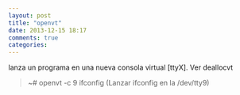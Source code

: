 ```yaml
---
layout: post
title: "openvt"
date: 2013-12-15 18:17
comments: true
categories: 
---
```

lanza un programa en una nueva consola virtual [ttyX]. Ver deallocvt

>~# openvt -c 9 ifconfig (Lanzar ifconfig en la /dev/tty9)


